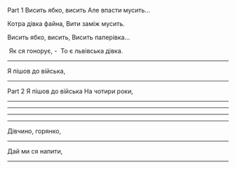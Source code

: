Part 1
Висить ябко, висить
Але впасти мусить...

Котра дівка файна,
Вити заміж мусить.

Висить ябко, висить,
Висить паперівка...

 Як ся гонорує, -
 То є львівська дівка.

-----------

Я пішов до війська,

-------------

Part 2
Я пішов до війська
На чотири роки,

---------------

---------------

---------------

---------------

Дівчино, горянко,

----------------

Дай ми ся напити,

----------------------
